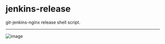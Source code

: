 # jenkins-release

git-jenkins-nginx release shell script.
***

![image](https://github.com/jong-bae/jenkins-release/assets/20313814/07c14d90-12a3-42c2-9ec1-379c866ef922)
